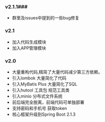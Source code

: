 ### v2.1.1###
- 群里及issues中提到的一些bug修复

### v2.1 ###
- 加入代码生成模块
- 加入APP管理模块

### v2.0 ###
- 大量重构代码,精简了大量代码减少第三方依赖。
- 引入lombok 大量简化了代码
- 引入MyBatis Plus 大量简化了SQL
- 引入hutool 工具包 规范工具类
- 引入minio 分布式文件系统
- 前后端完全脱离，前端代码可单独部署
- 支持密码和手机号 获取token
- 核心框架升级到Spring Boot 2.1.3